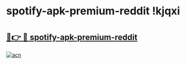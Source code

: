 # spotify-apk-premium-reddit !kjqxi

# <h2><a href="https://m5mqj6.esa.edu.pl?title=spotify-apk-premium-reddit&ref=kjqxi">🔗👉 🔴 spotify-apk-premium-reddit</a></h2>

[![acn](https://github.com/user-attachments/assets/0f9c940e-d8b0-45ae-aac7-cd30a18b3e1c)](https://m5mqj6.esa.edu.pl?title=spotify-apk-premium-reddit&ref=kjqxi)

